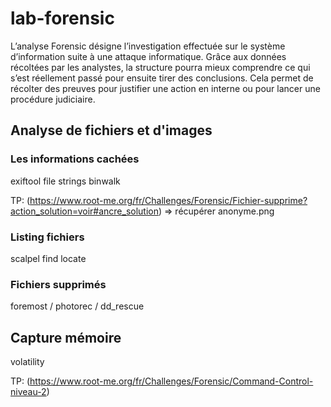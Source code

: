 # lab-forensic

L’analyse Forensic désigne l’investigation effectuée sur le système d’information suite à une attaque informatique. Grâce aux données récoltées par les analystes, la structure pourra mieux comprendre ce qui s’est réellement passé pour ensuite tirer des conclusions. Cela permet de récolter des preuves pour justifier une action en interne ou pour lancer une procédure judiciaire.

## Analyse de fichiers et d'images

### Les informations cachées
exiftool
file
strings
binwalk

TP: (https://www.root-me.org/fr/Challenges/Forensic/Fichier-supprime?action_solution=voir#ancre_solution)
=> récupérer anonyme.png

### Listing fichiers
scalpel
find
locate

### Fichiers supprimés
foremost / photorec / dd_rescue

## Capture mémoire

volatility

TP: (https://www.root-me.org/fr/Challenges/Forensic/Command-Control-niveau-2)





